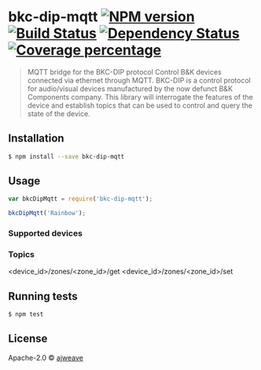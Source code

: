 # bkc-dip-mqtt [![NPM version][npm-image]][npm-url] [![Build Status][travis-image]][travis-url] [![Dependency Status][daviddm-image]][daviddm-url] [![Coverage percentage][coveralls-image]][coveralls-url]
> MQTT bridge for the BKC-DIP protocol
Control B&K devices connected via ethernet through MQTT.  BKC-DIP is a control protocol for audio/visual devices manufactured by the now defunct B&K Components company.  This library will interrogate the features of the device and establish topics that can be used to control and query the state of the device.

## Installation

```sh
$ npm install --save bkc-dip-mqtt
```

## Usage

```js
var bkcDipMqtt = require('bkc-dip-mqtt');

bkcDipMqtt('Rainbow');
```
### Supported devices

### Topics

<device_id>/zones/<zone_id>/get
<device_id>/zones/<zone_id>/set

## Running tests
```sh
$ npm test
```

## License

Apache-2.0 © [ajweave]()


[npm-image]: https://badge.fury.io/js/bkc-dip-mqtt.svg
[npm-url]: https://npmjs.org/package/bkc-dip-mqtt
[travis-image]: https://travis-ci.org/ajweave/bkc-dip-mqtt.svg?branch=master
[travis-url]: https://travis-ci.org/ajweave/bkc-dip-mqtt
[daviddm-image]: https://david-dm.org/ajweave/bkc-dip-mqtt.svg?theme=shields.io
[daviddm-url]: https://david-dm.org/ajweave/bkc-dip-mqtt
[coveralls-image]: https://coveralls.io/repos/ajweave/bkc-dip-mqtt/badge.svg
[coveralls-url]: https://coveralls.io/r/ajweave/bkc-dip-mqtt